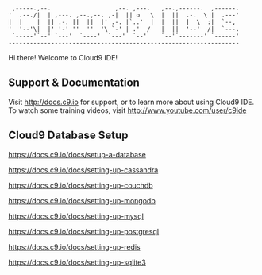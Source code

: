      ,-----.,--.                  ,--. ,---.   ,--.,------.  ,------.
    '  .--./|  | ,---. ,--.,--. ,-|  || o   \  |  ||  .-.  \ |  .---'
    |  |    |  || .-. ||  ||  |' .-. |`..'  |  |  ||  |  \  :|  `--, 
    '  '--'\|  |' '-' ''  ''  '\ `-' | .'  /   |  ||  '--'  /|  `---.
     `-----'`--' `---'  `----'  `---'  `--'    `--'`-------' `------'
    ----------------------------------------------------------------- 


Hi there! Welcome to Cloud9 IDE!


## Support & Documentation

Visit http://docs.c9.io for support, or to learn more about using Cloud9 IDE. 
To watch some training videos, visit http://www.youtube.com/user/c9ide

## Cloud9 Database Setup

https://docs.c9.io/docs/setup-a-database

https://docs.c9.io/docs/setting-up-cassandra

https://docs.c9.io/docs/setting-up-couchdb

https://docs.c9.io/docs/setting-up-mongodb

https://docs.c9.io/docs/setting-up-mysql

https://docs.c9.io/docs/setting-up-postgresql

https://docs.c9.io/docs/setting-up-redis

https://docs.c9.io/docs/setting-up-sqlite3

